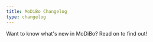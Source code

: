 ```yaml
---
title: MoDiBo Changelog
type: changelog
---
```


Want to know what's new in MoDiBo? Read on to find out!